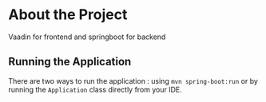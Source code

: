 # About the Project
Vaadin for frontend and springboot for backend 


## Running the Application
There are two ways to run the application :  using `mvn spring-boot:run` or by running the `Application` class directly from your IDE.

